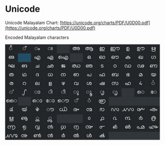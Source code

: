 # Unicode

Unicode Malayalam Chart: [https://unicode.org/charts/PDF/U0D00.pdf](https://unicode.org/charts/PDF/U0D00.pdf)

Encoded Malayalam characters

![Encoded Malayalam characters](../../.gitbook/assets/image%20%2812%29.png)



